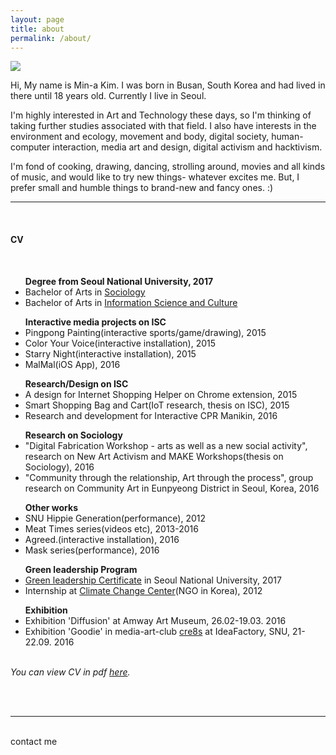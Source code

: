 ```yaml
---
layout: page
title: about
permalink: /about/
---
```


<img class="col one right" src="/img/prof_pic.jpg">


Hi, My name is Min-a Kim.
I was born in Busan, South Korea and had lived in there until 18 years old. Currently I live in Seoul.

I'm highly interested in Art and Technology these days, so I'm thinking of taking further studies associated with that field. I also have interests in the environment and ecology, movement and body, digital society, human-computer interaction, media art and design, digital activism and hacktivism.

I'm fond of cooking, drawing, dancing, strolling around, movies and all kinds of music, and would like to try new things- whatever excites me. But, I prefer small and humble things to brand-new and fancy ones. :)
<br/>

***
<br/>

<h4> CV </h4>
<br/>

<ul>
<strong>Degree from Seoul National University, 2017</strong>
<li>Bachelor of Arts in <a href="http://sociology.snu.ac.kr/eng" target="blank">Sociology</a></li>
<li>Bachelor of Arts in <a href="http://isc.snu.ac.kr/" target="blank">Information Science and Culture</a></li>
</ul>

<ul>
<strong>Interactive media projects on ISC</strong>

<li>Pingpong Painting(interactive sports/game/drawing), 2015</li>
<li>Color Your Voice(interactive installation), 2015</li>
<li>Starry Night(interactive installation), 2015</li>
<li>MalMal(iOS App), 2016</li>
</ul>

<ul>
<strong>Research/Design on ISC</strong>

<li>A design for Internet Shopping Helper on Chrome extension, 2015</li>
<li>Smart Shopping Bag and Cart(IoT research, thesis on ISC), 2015</li>
<li>Research and development for Interactive CPR Manikin, 2016</li>
</ul>

<ul>
<strong>Research on Sociology</strong>

<li>"Digital Fabrication Workshop - arts as well as a new social activity", research on New Art Activism and MAKE Workshops(thesis on Sociology), 2016</li>
<li>"Community through the relationship, Art through the process", group research on Community Art in Eunpyeong District in Seoul, Korea, 2016</li>
</ul>

<ul>
<strong>Other works</strong>

<li>SNU Hippie Generation(performance), 2012</li>
<li>Meat Times series(videos etc), 2013-2016</li>
<li>Agreed.(interactive installation), 2016</li>
<li>Mask series(performance), 2016</li>
</ul>

<ul>
<strong>
Green leadership Program</strong>

<li>
<a href="http://aiees.snu.ac.kr/greenleadership/website/index.php" target="blank">Green leadership Certificate</a> in Seoul National University, 2017</li>
<li>Internship at <a href="http://www.climatechangecenter.kr/" target="blank">Climate Change Center</a>(NGO in Korea), 2012</li>
</ul>

<ul>
<strong>Exhibition</strong>

<li>Exhibition 'Diffusion' at Amway Art Museum, 26.02-19.03. 2016</li>
<li>Exhibition 'Goodie' in media-art-club <a href="http://www.cre8s.org/" target="blank">cre8s</a> at IdeaFactory, SNU, 21-22.09. 2016</li>
</ul>

<br/>
<i>You can view CV in pdf <a href="{{ site.baseurl }}/pdfs/CVmina.pdf">here</a>.</i>

<br/><br/>
<hr/>
<br/>
<span class="contacticon center">
	<a href="lucid2713@gmail.com"><i class="fa fa-envelope-square"></i></a>
	<a href="https://github.com/lucid2713/" target="_blank"><i class="fa fa-github-square"></i></a>
	<a href="https://www.linkedin.com" target="_blank"><i class="fa fa-linkedin-square"></i></a>
	<a href="https://vimeo.com/user38129979/videos" target="_blank"><i class="fa fa-vimeo-square"></i></a>
	<a href="https://www.facebook.com/lucid2713" target="_blank"><i class="fa fa-facebook-official"></i></a>
</span>

<div class="col three caption">
	contact me
</div>
